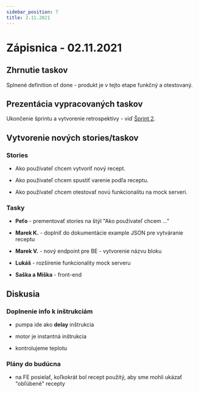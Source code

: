 ```yaml
---
sidebar_position: 7
title: 2.11.2021
---
```


# Zápisnica - 02.11.2021

## Zhrnutie taskov

Splnené definition of done - produkt je v tejto etape funkčný a otestovaný.

## Prezentácia vypracovaných taskov

Ukončenie šprintu a vytvorenie retrospektívy - viď [Šprint 2](../sprints/02.md).

## Vytvorenie nových stories/taskov

### Stories

* Ako používateľ chcem vytvoriť nový recept.

* Ako použivateľ chcem spustiť varenie podľa receptu.

* Ako používateľ chcem otestovať novú funkcionalitu na mock serveri.

### Tasky

* **Peťo** - prementovať stories na štýl "Ako používateľ chcem ..."
  
* **Marek K.** - doplniť do dokumentácie example JSON pre vytváranie receptu

* **Marek V.** - nový endpoint pre BE - vytvorenie názvu bloku

* **Lukáš** - rozšírenie funkcionality mock serveru

* **Saška a Miška** - front-end

## Diskusia

### Doplnenie info k inštrukciám

* pumpa ide ako **delay** inštrukcia
  
* motor je instantná inštrukcia
  
* kontrolujeme teplotu

### Plány do budúcna

* na FE posielať, koľkokrát bol recept použitý, aby sme mohli ukázať "obľúbené" recepty



